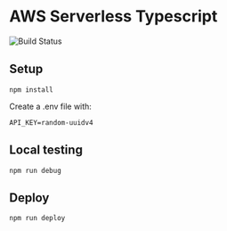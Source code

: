 # AWS Serverless Typescript

![Build Status](https://codebuild.eu-west-1.amazonaws.com/badges?uuid=eyJlbmNyeXB0ZWREYXRhIjoiaGxCYlEvRytGb2dsTjdNZkhneHNRaTFXaHNwNU14RWFwdjI5NU9PR3o2QjdQTVlrTDlKdElIUjU2OGVpTUtBYjFnbHNlTFlhcmFuMUtLRmlMNzBzT04wPSIsIml2UGFyYW1ldGVyU3BlYyI6ImsvS2g5S2txc2hvSndiVEQiLCJtYXRlcmlhbFNldFNlcmlhbCI6MX0%3D&branch=master)

## Setup
```
npm install
```

Create a .env file with:
```
API_KEY=random-uuidv4
```

## Local testing

```
npm run debug
```

## Deploy

```
npm run deploy
```
